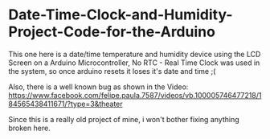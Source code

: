# Date-Time-Clock-and-Humidity-Project-Code-for-the-Arduino
This one here is a date/time temperature and humidity device using the LCD Screen on a Arduino Microcontroller,
No RTC - Real Time Clock was used in the system, so once arduino resets it loses it's date and time ;(

Also, there is a well known bug as shown in the Video:
https://www.facebook.com/felipe.paula.7587/videos/vb.100005746477218/184565438411671/?type=3&theater

Since this is a really old project of mine, i won't bother fixing anything broken here.
